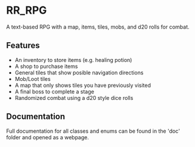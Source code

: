 # RR_RPG

A text-based RPG with a map, items, tiles, mobs, and d20 rolls for combat.

## Features

- An inventory to store items (e.g. healing potion)
- A shop to purchase items
- General tiles that show posible navigation directions
- Mob/Loot tiles
- A map that only shows tiles you have previously visited
- A final boss to complete a stage
- Randomized combat using a d20 style dice rolls

## Documentation

Full documentation for all classes and enums can be found in the 'doc' folder and opened as a webpage.
